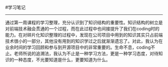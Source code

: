 #学习笔记
***
通过第一周课程的学习整理，充分认识到了知识结构的重要性。知识结构的树立是对前端技术融会贯通的一个过程，而在此过程中也间接提升了我们在coding时的能力。在对碎片化知识整理的过程中，发现在公司项目中用到的知识其实只占前端技术很小的一部分，其他没有用到的知识学过之后就渐渐遗忘了。对此，我认为在业余时间的学习回顾和参与到开源项目中的非常重要的。生命不息，coding不止。老师所说的追溯法，我认为不止是一种学习方法，更是一种学习态度，对待知识的一种态度，不光要知道是什么，更要知道为什么。